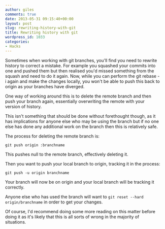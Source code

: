 ```yaml
---
author: giles
comments: true
date: 2013-05-31 09:15:40+00:00
layout: post
slug: rewriting-history-with-git
title: Rewriting history with git
wordpress_id: 1033
categories:
- Hacks
---
```


Sometimes when working with git branches, you'll find you need to rewrite history to correct a mistake. For example you squashed your commits into one and pushed them but then realised you'd missed something from the squash and need to do it again. Now, while you can perform the git rebase -i again and make the changes locally, you won't be able to push this back to origin as your branches have diverged.

One way of working around this is to delete the remote branch and then push your branch again, essentially overwriting the remote with your version of history.

This isn't something that should be done without forethought though, as it has implications for anyone else who may be using the branch but if no one else has done any additional work on the branch then this is relatively safe.

The process for deleting the remote branch is:

`git push origin :branchname`

This pushes null to the remote branch, effectively deleting it.

Then you want to push your local branch to origin, tracking it in the process:

`git push -u origin branchname`

Your branch will now be on origin and your local branch will be tracking it correctly.

Anyone else who has used the branch will want to `git reset --hard origin/branchname` in order to get your changes.

Of course, I'd recommend doing some more reading on this matter before doing it as it's likely that this is all sorts of wrong in the majority of situations.
